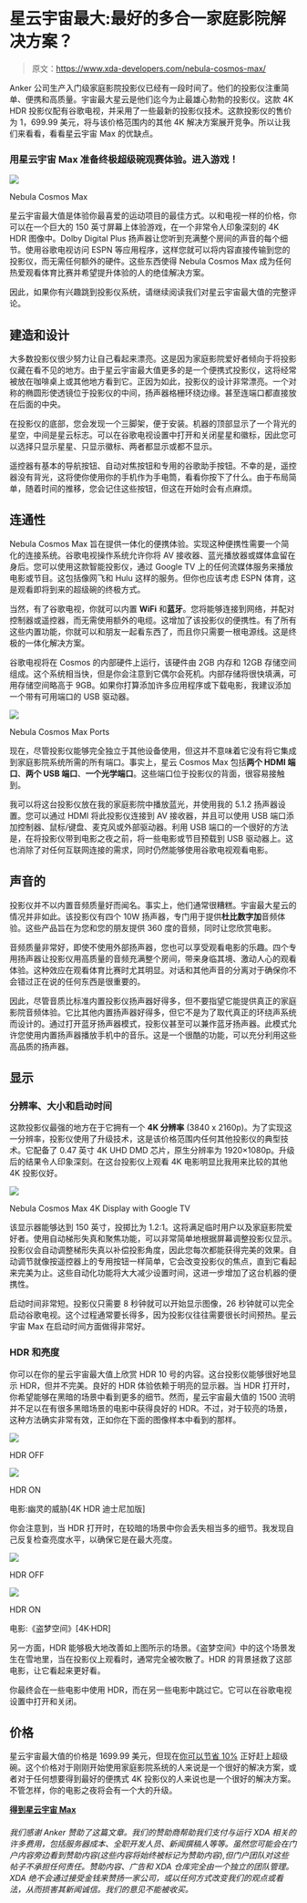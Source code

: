 # 星云宇宙最大:最好的多合一家庭影院解决方案？

> 原文：<https://www.xda-developers.com/nebula-cosmos-max/>

Anker 公司生产入门级家庭影院投影仪已经有一段时间了。他们的投影仪注重简单、便携和高质量。宇宙最大星云是他们迄今为止最雄心勃勃的投影仪。这款 4K HDR 投影仪配有谷歌电视，并采用了一些最新的投影仪技术。这款投影仪的售价为 1，699.99 美元，将与该价格范围内的其他 4K 解决方案展开竞争。所以让我们来看看，看看星云宇宙 Max 的优缺点。

### **用星云宇宙 Max 准备终极超级碗观赛体验。进入游戏！**

 <picture>![](img/25a2cde87fe1b9cf0e433c163ff72375.png)</picture> 

Nebula Cosmos Max

星云宇宙最大值是体验你最喜爱的运动项目的最佳方式。以和电视一样的价格，你可以在一个巨大的 150 英寸屏幕上体验游戏，在一个非常令人印象深刻的 4K HDR 图像中。Dolby Digital Plus 扬声器让您听到充满整个房间的声音的每个细节。使用谷歌电视访问 ESPN 等应用程序，这样您就可以将内容直接传输到您的投影仪，而无需任何额外的硬件。这些东西使得 Nebula Cosmos Max 成为任何热爱观看体育比赛并希望提升体验的人的绝佳解决方案。

因此，如果你有兴趣跳到投影仪系统，请继续阅读我们对星云宇宙最大值的完整评论。

## 建造和设计

大多数投影仪很少努力让自己看起来漂亮。这是因为家庭影院爱好者倾向于将投影仪藏在看不见的地方。由于星云宇宙最大值更多的是一个便携式投影仪，这将经常被放在咖啡桌上或其他地方看到它。正因为如此，投影仪的设计非常漂亮。一个对称的椭圆形使透镜位于投影仪的中间，扬声器格栅环绕边缘。甚至连端口都直接放在后面的中央。

在投影仪的底部，您会发现一个三脚架，便于安装。机器的顶部显示了一个背光的星空，中间是星云标志。可以在谷歌电视设置中打开和关闭星星和徽标，因此您可以选择只显示星星、只显示徽标、两者都显示或都不显示。

遥控器有基本的导航按钮、自动对焦按钮和专用的谷歌助手按钮。不幸的是，遥控器没有背光，这将使你使用你的手机作为手电筒，看看你按下了什么。由于布局简单，随着时间的推移，您会记住这些按钮，但这在开始时会有点麻烦。

## 连通性

Nebula Cosmos Max 旨在提供一体化的便携体验。实现这种便携性需要一个简化的连接系统。谷歌电视操作系统允许你将 AV 接收器、蓝光播放器或媒体盒留在身后。您可以使用这款智能投影仪，通过 Google TV 上的任何流媒体服务来播放电影或节目。这包括像网飞和 Hulu 这样的服务。但你也应该考虑 ESPN 体育，这是观看即将到来的超级碗的终极方式。

当然，有了谷歌电视，你就可以内置 **WiFi** 和**蓝牙**。您将能够连接到网络，并配对控制器或遥控器，而无需使用额外的电缆。这增加了该投影仪的便携性。有了所有这些内置功能，你就可以和朋友一起看东西了，而且你只需要一根电源线。这是终极的一体化解决方案。

谷歌电视将在 Cosmos 的内部硬件上运行，该硬件由 2GB 内存和 12GB 存储空间组成。这个系统相当快，但是你会注意到它偶尔会死机。内部存储将很快填满，可用存储空间略高于 9GB。如果你打算添加许多应用程序或下载电影，我建议添加一个带有可用端口的 USB 驱动器。

 <picture>![](img/a558355269ce8ef1845af8568e044ddf.png)</picture> 

Nebula Cosmos Max Ports

现在，尽管投影仪能够完全独立于其他设备使用，但这并不意味着它没有将它集成到家庭影院系统所需的所有端口。事实上，星云 Cosmos Max 包括**两个 HDMI 端口**、**两个 USB 端口**、**一个光学端口**。这些端口位于投影仪的背面，很容易接触到。

我可以将这台投影仪放在我的家庭影院中播放蓝光，并使用我的 5.1.2 扬声器设置。您可以通过 HDMI 将此投影仪连接到 AV 接收器，并且可以使用 USB 端口添加控制器、鼠标/键盘、麦克风或外部驱动器。利用 USB 端口的一个很好的方法是，在将投影仪带到电影之夜之前，将一些电影或节目预载到 USB 驱动器上。这也消除了对任何互联网连接的需求，同时仍然能够使用谷歌电视观看电影。

## 声音的

投影仪并不以内置音频质量好而闻名。事实上，他们通常很糟糕。宇宙最大星云的情况并非如此。该投影仪有四个 10W 扬声器，专门用于提供**杜比数字加**音频体验。这些产品旨在为您和您的朋友提供 360 度的音频，同时让您欣赏电影。

音频质量非常好，即使不使用外部扬声器，您也可以享受观看电影的乐趣。四个专用扬声器让投影仪用高质量的音频充满整个房间，带来身临其境、激动人心的观看体验。这种效应在观看体育比赛时尤其明显。对话和其他声音的分离对于确保你不会错过正在说的任何东西是很重要的。

因此，尽管音质比标准内置投影仪扬声器好得多，但不要指望它能提供真正的家庭影院音频体验。它比其他内置扬声器好得多，但它不是为了取代真正的环绕声系统而设计的。通过打开蓝牙扬声器模式，投影仪甚至可以兼作蓝牙扬声器。此模式允许您使用内置扬声器播放手机中的音乐。这是一个很酷的功能，可以充分利用这些高品质的扬声器。

## 显示

### 分辨率、大小和启动时间

这款投影仪最强的地方在于它拥有一个 **4K 分辨率** (3840 x 2160p)。为了实现这一分辨率，投影仪使用了升级技术，这是该价格范围内任何其他投影仪的典型技术。它配备了 0.47 英寸 4K UHD DMD 芯片，原生分辨率为 1920×1080p。升级后的结果令人印象深刻。在这台投影仪上观看 4K 电影明显比我用来比较的其他 4K 投影仪好。

 <picture>![](img/94d08d67f7121017ee7cf50bf26a998e.png)</picture> 

Nebula Cosmos Max 4K Display with Google TV

该显示器能够达到 150 英寸，投掷比为 1.2:1。这将满足临时用户以及家庭影院爱好者。使用自动梯形失真和聚焦功能，可以非常简单地根据屏幕调整投影仪显示。投影仪会自动调整梯形失真以补偿投影角度，因此您每次都能获得完美的效果。自动调节就像按遥控器上的专用按钮一样简单，它会改变投影仪的焦点，直到它看起来完美为止。这些自动化功能将大大减少设置时间，这进一步增加了这台机器的便携性。

启动时间非常短。投影仪只需要 8 秒钟就可以开始显示图像，26 秒钟就可以完全启动谷歌电视。这个过程通常要长得多，因为投影仪往往需要很长时间预热。星云宇宙 Max 在启动时间方面做得非常好。

### HDR 和亮度

你可以在你的星云宇宙最大值上欣赏 HDR 10 号的内容。这台投影仪能够很好地显示 HDR，但并不完美。良好的 HDR 体验依赖于明亮的显示器。当 HDR 打开时，你希望能够在黑暗的场景中看到更多的细节。然而，星云宇宙最大值的 1500 流明并不足以在有很多黑暗场景的电影中获得良好的 HDR。不过，对于较亮的场景，这种方法确实非常有效，正如你在下面的图像样本中看到的那样。

 <picture>![](img/5068d0179a15a0209e454a0ac8962ed4.png)</picture> 

HDR OFF

 <picture>![](img/c85fd3ddf021a2d132f9c3690cc5e3a5.png)</picture> 

HDR ON

电影:幽灵的威胁[4K HDR 迪士尼加版]

你会注意到，当 HDR 打开时，在较暗的场景中你会丢失相当多的细节。我发现自己反复检查亮度水平，以确保它是在最大亮度。

 <picture>![](img/ab2163a3eb052568cf27c44331ca43dd.png)</picture> 

HDR OFF

 <picture>![](img/519fb0cd55a41a9d6cad31120e8572ac.png)</picture> 

HDR ON

电影:《盗梦空间》[4K·HDR]

另一方面，HDR 能够极大地改善如上图所示的场景。《盗梦空间》中的这个场景发生在雪地里，当在投影仪上观看时，通常完全被吹散了。HDR 的背景拯救了这部电影，让它看起来更好看。

你最终会在一些电影中使用 HDR，而在另一些电影中跳过它。它可以在谷歌电视设置中打开和关闭。

## 价格

星云宇宙最大值的价格是 1699.99 美元，但现在[你可以节省 10%](https://us.seenebula.com/pages/subscription-offer?utm_source=web&utm_medium=influencer&utm_content=superbowl_xda&utm_campaign=us_nebula_superbowl&utm_term=) 正好赶上超级碗。这个价格对于刚刚开始使用家庭影院系统的人来说是一个很好的解决方案，或者对于任何想要得到最好的便携式 4K 投影仪的人来说也是一个很好的解决方案。不管怎样，你的电影之夜将会有一个大的升级。

[**得到星云宇宙 Max**](https://us.seenebula.com/pages/subscription-offer?utm_source=web&utm_medium=influencer&utm_content=superbowl_xda&utm_campaign=us_nebula_superbowl&utm_term=)

###### 我们感谢 Anker 赞助了这篇文章。我们的赞助商帮助我们支付与运行 XDA 相关的许多费用，包括服务器成本、全职开发人员、新闻撰稿人等等。虽然您可能会在门户内容旁边看到赞助内容(这些内容将始终被标记为赞助内容),但门户团队对这些帖子不承担任何责任。赞助内容、广告和 XDA 仓库完全由一个独立的团队管理。XDA 绝不会通过接受金钱来赞扬一家公司，或以任何方式改变我们的观点或看法，从而损害其新闻诚信。我们的意见不能被收买。
